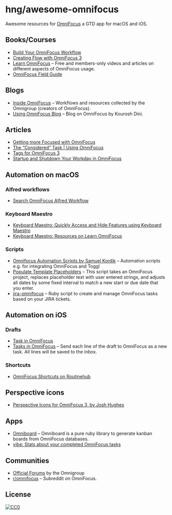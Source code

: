 # hng/awesome-omnifocus

Awesome resources for [OmniFocus](https://www.omnigroup.com/omnifocus) a GTD app for macOS and iOS.

## Books/Courses

* [Build Your OmniFocus Workflow](https://omnifocusbook.com/)
* [Creating Flow with OmniFocus 3](https://www.usingomnifocus.com/)
* [Learn OmniFocus](https://learnomnifocus.com/) – Free and members-only videos and articles on different aspects of OmniFocus usage.
* [OmniFocus Field Guide](https://learn.macsparky.com/p/omnifocus)

## Blogs

* [Inside OmniFocus](https://inside.omnifocus.com/) – Workflows and resources collected by the Omnigroup \(creators of OmniFocus\).
* [Using OmniFocus Blog](https://www.usingomnifocus.com/blog/) – Blog on OmniFocus by Kourosh Dini.

## Articles

* [Getting more Focused with OmniFocus](http://jesse.hollington.ca/2016/05/getting-focused-with-omnifocus.html)
* [The “Considered” Task \| Using OmniFocus](http://www.usingomnifocus.com/2014/01/the-considered-task/)
* [Tags for OmniFocus 3](https://learnomnifocus.com/tags/)
* [Startup and Shutdown Your Workday in OmniFocus](https://productivityguild.com/2018/startup-and-shutdown-your-workday-in-omnifocus/)

## Automation on macOS

### Alfred workflows

* [Search OmniFocus Alfred Workflow](https://github.com/rhydlewis/search-omnifocus)

### Keyboard Maestro

* [Keyboard Maestro: Quickly Access and Hide Features using Keyboard Maestro](https://www.usingomnifocus.com/2017/10/quickly-access/)
* [Keyboard Maestro: Resources on Learn OmniFocus](https://learnomnifocus.com/apps/keyboard-maestro/)

### Scripts

* [Omnifocus Automation Scripts by Samuel Kordik](https://github.com/samuelkordik/OmnifocusScripts) – Automation scripts e.g. for integrating OmniFocus and Toggl
* [Populate Template Placeholders](http://curtclifton.net/poptemp) – This script takes an OmniFocus project, replaces placeholder text with user entered strings, and adjusts all dates by some fixed interval to match a new start or due date that you enter.
* [jira-omnifocus](https://github.com/devondragon/jira-omnifocus) – Ruby script to create and manage OmniFocus tasks based on your JIRA tickets.

## Automation on iOS

### Drafts

* [Task in OmniFocus](http://actions.getdrafts.com/a/1CP)
* [Tasks in OmniFocus](http://actions.getdrafts.com/a/1QO) – Send each line of the draft to OmniFocus as a new task. All lines will be saved to the inbox.

### Shortcuts

* [OmniFocus Shortcuts on Routinehub](https://routinehub.co/app/1346190318)

## Perspective icons

* [Perspective Icons for OmniFocus 3, by Josh Hughes](https://omnifocusicons.josh-hughes.com/)

## Apps

* [Omniboard](http://1klb.com/projects/omniboard/) – Omniboard is a pure ruby library to generate kanban boards from OmniFocus databases.
* [vibe: Stats about your completed OmniFocus tasks](https://github.com/tschoffelen/vibe)

## Communities

* [Official Forums](https://discourse.omnigroup.com/c/omnifocus) by the Omnigroup
* [r/omnifocus](https://www.reddit.com/r/omnifocus/) – Subreddit on OmniFocus.

## License

[![CC0](https://camo.githubusercontent.com/80163f7b2e90d10162f1b595c71e432e245537c055de2dcf49846b5af8ab786a/687474703a2f2f6d6972726f72732e6372656174697665636f6d6d6f6e732e6f72672f70726573736b69742f627574746f6e732f38387833312f7376672f63632d7a65726f2e737667)](https://creativecommons.org/publicdomain/zero/1.0/)

